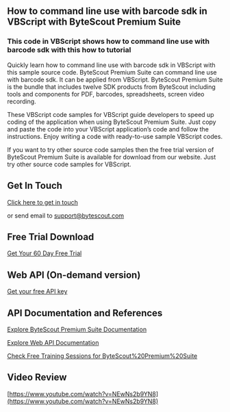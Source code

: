 ## How to command line use with barcode sdk in VBScript with ByteScout Premium Suite

### This code in VBScript shows how to command line use with barcode sdk with this how to tutorial

Quickly learn how to command line use with barcode sdk in VBScript with this sample source code. ByteScout Premium Suite can command line use with barcode sdk. It can be applied from VBScript. ByteScout Premium Suite is the bundle that includes twelve SDK products from ByteScout including tools and components for PDF, barcodes, spreadsheets, screen video recording.

 These VBScript code samples for VBScript guide developers to speed up coding of the application when using ByteScout Premium Suite. Just copy and paste the code into your VBScript application’s code and follow the instructions. Enjoy writing a code with ready-to-use sample VBScript codes.

If you want to try other source code samples then the free trial version of ByteScout Premium Suite is available for download from our website. Just try other source code samples for VBScript.

## Get In Touch

[Click here to get in touch](https://bytescout.zendesk.com/hc/en-us/requests/new?subject=ByteScout%20Premium%20Suite%20Question)

or send email to [support@bytescout.com](mailto:support@bytescout.com?subject=ByteScout%20Premium%20Suite%20Question) 

## Free Trial Download

[Get Your 60 Day Free Trial](https://bytescout.com/download/web-installer?utm_source=github-readme)

## Web API (On-demand version)

[Get your free API key](https://pdf.co/documentation/api?utm_source=github-readme)

## API Documentation and References

[Explore ByteScout Premium Suite Documentation](https://bytescout.com/documentation/index.html?utm_source=github-readme)

[Explore Web API Documentation](https://pdf.co/documentation/api?utm_source=github-readme)

[Check Free Training Sessions for ByteScout%20Premium%20Suite](https://academy.bytescout.com/)

## Video Review

[https://www.youtube.com/watch?v=NEwNs2b9YN8](https://www.youtube.com/watch?v=NEwNs2b9YN8)